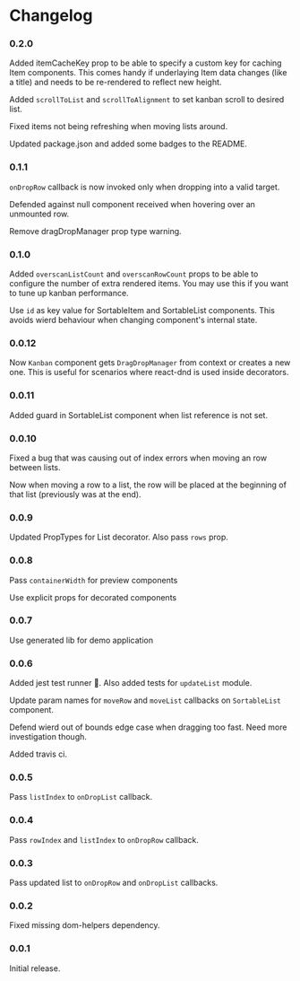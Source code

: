 # Changelog


### 0.2.0
Added itemCacheKey prop to be able to specify a custom key for caching Item components. This comes handy if underlaying Item data changes (like a title) and needs to be re-rendered to reflect new height.

Added `scrollToList` and `scrollToAlignment` to set kanban scroll to desired list.

Fixed items not being refreshing when moving lists around.

Updated package.json and added some badges to the README.

### 0.1.1
`onDropRow` callback is now invoked only when dropping into a valid target.

Defended against null component received when hovering over an unmounted row.

Remove dragDropManager prop type warning.


### 0.1.0
Added `overscanListCount` and `overscanRowCount` props to be able to configure the number of extra rendered items. You may use this if you want to tune up kanban performance.

Use `id` as key value for SortableItem and SortableList components. This avoids wierd behaviour when changing component's internal state.

### 0.0.12
Now `Kanban` component gets `DragDropManager` from context or creates a new one. This is useful for scenarios where react-dnd is used inside decorators.

### 0.0.11
Added guard in SortableList component when list reference is not set.

### 0.0.10
Fixed a bug that was causing out of index errors when moving an row between lists.

Now when moving a row to a list, the row will be placed at the beginning of that list (previously was at the end).

### 0.0.9
Updated PropTypes for List decorator. Also pass `rows` prop.

### 0.0.8
Pass `containerWidth` for preview components

Use explicit props for decorated components

### 0.0.7
Use generated lib for demo application

### 0.0.6
Added jest test runner :green_apple:. Also added tests for `updateList` module.

Update param names for `moveRow` and `moveList` callbacks on `SortableList` component.

Defend wierd out of bounds edge case when dragging too fast. Need more investigation though.

Added travis ci.

### 0.0.5
Pass `listIndex` to `onDropList` callback.

### 0.0.4
Pass `rowIndex` and `listIndex` to `onDropRow` callback.

### 0.0.3
Pass updated list to `onDropRow` and `onDropList` callbacks.

### 0.0.2
Fixed missing dom-helpers dependency.

### 0.0.1
Initial release.
